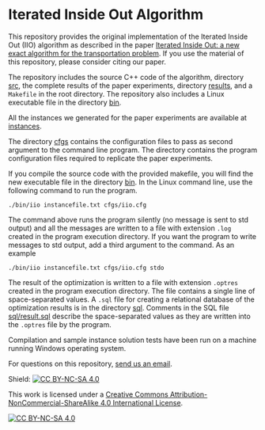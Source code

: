 # Iterated Inside Out Algorithm

This repository provides the original implementation of the Iterated Inside Out (IIO) algorithm as described in the paper [Iterated Inside Out: a new exact algorithm for the transportation problem](https://pubsonline.informs.org/journal/IJOC).
If you use the material of this repository, please consider citing our paper.

The repository includes the source C++ code of the algorithm, directory [src](src/), the complete results of the paper experiments, directory [results](results/), and a `Makefile` in the root directory.
The repository also includes a Linux executable file in the directory [bin](bin/).

All the instances we generated for the paper experiments are available at [instances](https://www.dropbox.com/scl/fo/e9y2yb1h09r7ygv32luia/ACa-Lhzjmpti8UIAwbSrj3c?rlkey=d3t016b3jagfmazv1ij6zo05e&st=o4vb12o3&dl=0).

The directory [cfgs](cfgs/) contains the configuration files to pass as second argument to the command line program.
The directory contains the program configuration files required to replicate the paper experiments.

If you compile the source code with the provided makefile, you will find the new executable file in the directory [bin](bin/).
In the Linux command line, use the following command to run the program.
```
./bin/iio instancefile.txt cfgs/iio.cfg

```
The command above runs the program silently (no message is sent to std output) and all the messages are written to a file with extension `.log` created in the program execution directory.
If you want the program to write messages to std output, add a third argument to the command.
As an example
```
./bin/iio instancefile.txt cfgs/iio.cfg stdo

```

The result of the optimization is written to a file with extension `.optres` created in the program execution directory.
The file contains a single line of space-separated values.
A `.sql` file for creating a relational database of the optimization results is in the directory [sql](sql/).
Comments in the SQL file [sql/result.sql](sql/result.sql) describe the space-separated values as they are written into the `.optres` file by the program.

Compilation and sample instance solution tests have been run on a machine running Windows operating system.

For questions on this repository, [send us an email](mailto:roberto.bargetto@polito.it?cc=roberto.bargetto@gmail.com;rosario.scatamacchia@polito.it;federico.dellacroce@polito.it&subject=IIO%20Repo%20-%20Question).


Shield: [![CC BY-NC-SA 4.0][cc-by-nc-sa-shield]][cc-by-nc-sa]

This work is licensed under a
[Creative Commons Attribution-NonCommercial-ShareAlike 4.0 International License][cc-by-nc-sa].

[![CC BY-NC-SA 4.0][cc-by-nc-sa-image]][cc-by-nc-sa]

[cc-by-nc-sa]: http://creativecommons.org/licenses/by-nc-sa/4.0/
[cc-by-nc-sa-image]: https://licensebuttons.net/l/by-nc-sa/4.0/88x31.png
[cc-by-nc-sa-shield]: https://img.shields.io/badge/License-CC%20BY--NC--SA%204.0-lightgrey.svg
